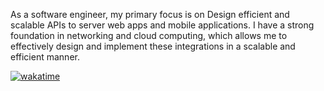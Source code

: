 As a software engineer, my primary focus is on Design efficient and scalable APIs to server web apps and mobile applications. I have a strong foundation in networking and cloud computing, which allows me to effectively design and implement these integrations in a scalable and efficient manner.

[![wakatime](https://wakatime.com/badge/user/f6526134-0caa-49f4-a565-384bcda66e62.svg)](https://wakatime.com/@f6526134-0caa-49f4-a565-384bcda66e62)
